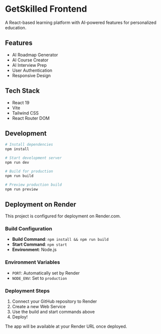 # GetSkilled Frontend

A React-based learning platform with AI-powered features for personalized education.

## Features

- AI Roadmap Generator
- AI Course Creator  
- AI Interview Prep
- User Authentication
- Responsive Design

## Tech Stack

- React 19
- Vite
- Tailwind CSS
- React Router DOM

## Development

```bash
# Install dependencies
npm install

# Start development server
npm run dev

# Build for production
npm run build

# Preview production build
npm run preview
```

## Deployment on Render

This project is configured for deployment on Render.com.

### Build Configuration
- **Build Command**: `npm install && npm run build`
- **Start Command**: `npm start`
- **Environment**: Node.js

### Environment Variables
- `PORT`: Automatically set by Render
- `NODE_ENV`: Set to `production`

### Deployment Steps
1. Connect your GitHub repository to Render
2. Create a new Web Service
3. Use the build and start commands above
4. Deploy!

The app will be available at your Render URL once deployed.
